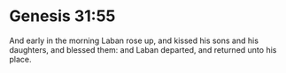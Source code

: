 # Genesis 31:55

And early in the morning Laban rose up, and kissed his sons and his daughters, and blessed them: and Laban departed, and returned unto his place.
